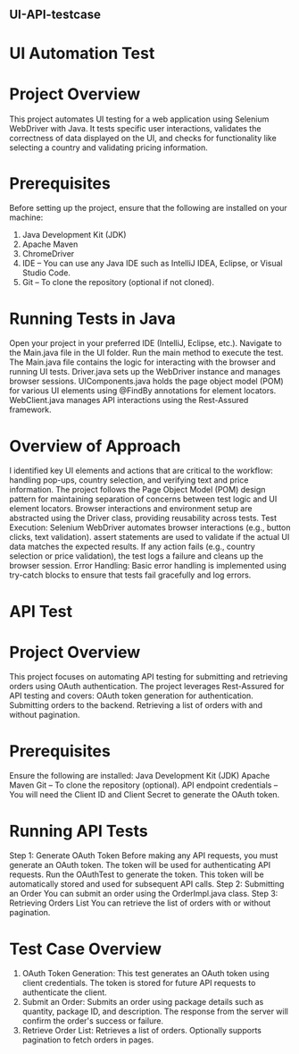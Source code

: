## UI-API-testcase
# UI Automation Test 
 # Project Overview
This project automates UI testing for a web application using Selenium WebDriver with Java. It tests specific user interactions, validates the correctness of data displayed on the UI, and checks for functionality like selecting a country and validating pricing information.
 # Prerequisites
Before setting up the project, ensure that the following are installed on your machine:
1) Java Development Kit (JDK)
2) Apache Maven 
3) ChromeDriver 
4) IDE – You can use any Java IDE such as IntelliJ IDEA, Eclipse, or Visual Studio Code.
5) Git – To clone the repository (optional if not cloned).
# Running Tests in Java
Open your project in your preferred IDE (IntelliJ, Eclipse, etc.).
Navigate to the Main.java file in the UI folder.
Run the main method to execute the test.
The Main.java file contains the logic for interacting with the browser and running UI tests.
Driver.java sets up the WebDriver instance and manages browser sessions.
UIComponents.java holds the page object model (POM) for various UI elements using @FindBy annotations for element locators.
WebClient.java manages API interactions using the Rest-Assured framework.

# Overview of Approach
I identified key UI elements and actions that are critical to the workflow: handling pop-ups, country selection, and verifying text and price information.
The project follows the Page Object Model (POM) design pattern for maintaining separation of concerns between test logic and UI element locators.
Browser interactions and environment setup are abstracted using the Driver class, providing reusability across tests.
Test Execution:
Selenium WebDriver automates browser interactions (e.g., button clicks, text validation).
assert statements are used to validate if the actual UI data matches the expected results.
If any action fails (e.g., country selection or price validation), the test logs a failure and cleans up the browser session.
Error Handling:
Basic error handling is implemented using try-catch blocks to ensure that tests fail gracefully and log errors.

# API Test
# Project Overview
This project focuses on automating API testing for submitting and retrieving orders using OAuth authentication. The project leverages Rest-Assured for API testing and covers:
OAuth token generation for authentication.
Submitting orders to the backend.
Retrieving a list of orders with and without pagination.

# Prerequisites
Ensure the following are installed:
Java Development Kit (JDK) 
Apache Maven 
Git – To clone the repository (optional).
API endpoint credentials – You will need the Client ID and Client Secret to generate the OAuth token.

# Running API Tests
Step 1: Generate OAuth Token
Before making any API requests, you must generate an OAuth token. The token will be used for authenticating API requests.
Run the OAuthTest to generate the token. This token will be automatically stored and used for subsequent API calls.
Step 2: Submitting an Order
You can submit an order using the OrderImpl.java class. 
Step 3: Retrieving Orders List
You can retrieve the list of orders with or without pagination. 

# Test Case Overview
1. OAuth Token Generation:
This test generates an OAuth token using client credentials.
The token is stored for future API requests to authenticate the client.
2. Submit an Order:
Submits an order using package details such as quantity, package ID, and description.
The response from the server will confirm the order's success or failure.
3. Retrieve Order List:
Retrieves a list of orders.
Optionally supports pagination to fetch orders in pages.
